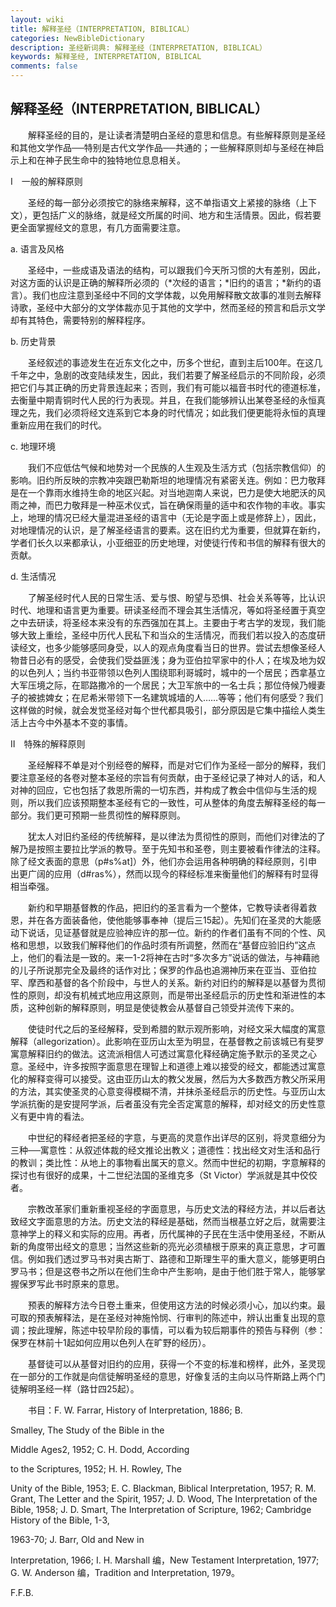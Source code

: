 ```yaml
---
layout: wiki
title: 解释圣经（INTERPRETATION, BIBLICAL）
categories: NewBibleDictionary
description: 圣经新词典: 解释圣经（INTERPRETATION, BIBLICAL）
keywords: 解释圣经, INTERPRETATION, BIBLICAL
comments: false
---
```


## 解释圣经（INTERPRETATION, BIBLICAL）

　　解释圣经的目的，是让读者清楚明白圣经的意思和信息。有些解释原则是圣经和其他文学作品──特别是古代文学作品──共通的；一些解释原则却与圣经在神启示上和在神子民生命中的独特地位息息相关。

Ⅰ　一般的解释原则

　　圣经的每一部分必须按它的脉络来解释，这不单指语文上紧接的脉络（上下文），更包括广义的脉络，就是经文所属的时间、地方和生活情景。因此，假若要更全面掌握经文的意思，有几方面需要注意。

a. 语言及风格

　　圣经中，一些成语及语法的结构，可以跟我们今天所习惯的大有差别，因此，对这方面的认识是正确的解释所必须的（*次经的语言；*旧约的语言；*新约的语言）。我们也应注意到圣经中不同的文学体裁，以免用解释散文故事的准则去解释诗歌，圣经中大部分的文学体裁亦见于其他的文学中，然而圣经的预言和启示文学却有其特色，需要特别的解释程序。

b. 历史背景

　　圣经叙述的事迹发生在近东文化之中，历多个世纪，直到主后100年。在这几千年之中，急剧的改变陆续发生，因此，我们若要了解圣经启示的不同阶段，必须把它们与其正确的历史背景连起来；否则，我们有可能以福音书时代的德道标准，去衡量中期青铜时代人民的行为表现。并且，在我们能够辨认出某卷圣经的永恒真理之先，我们必须将经文连系到它本身的时代情况；如此我们便更能将永恒的真理重新应用在我们的时代。

c. 地理环境

　　我们不应低估气候和地势对一个民族的人生观及生活方式（包括宗教信仰）的影响。旧约所反映的宗教冲突跟巴勒斯坦的地理情况有紧密关连。例如：巴力敬拜是在一个靠雨水维持生命的地区兴起。对当地迦南人来说，巴力是使大地肥沃的风雨之神，而巴力敬拜是一种巫术仪式，旨在确保雨量的适中和农作物的丰收。事实上，地理的情况已经大量混进圣经的语言中（无论是字面上或是修辞上），因此，对地理情况的认识，是了解圣经语言的要素。这在旧约尤为重要，但就算在新约，学者们长久以来都承认，小亚细亚的历史地理，对使徒行传和书信的解释有很大的贡献。

d. 生活情况

　　了解圣经时代人民的日常生活、爱与恨、盼望与恐惧、社会关系等等，比认识时代、地理和语言更为重要。研读圣经而不理会其生活情况，等如将圣经置于真空之中去研读，将圣经本来没有的东西强加在其上。主要由于考古学的发现，我们能够大致上重绘，圣经中历代人民私下和当众的生活情况，而我们若以投入的态度研读经文，也多少能够感同身受，以人的观点角度看当日的世界。尝试去想像圣经人物昔日必有的感受，会使我们受益匪浅；身为亚伯拉罕家中的仆人；在埃及地为奴的以色列人；当约书亚带领以色列人围绕耶利哥城时，城中的一个居民；西拿基立大军压境之际，在耶路撒冷的一个居民；大卫军旅中的一名士兵；那位侍候乃幔妻子的被掳婢女；在尼希米带领下一名建筑城墙的人……等等；他们有何感受？我们这样做的时候，就会发觉圣经对每个世代都具吸引，部分原因是它集中描绘人类生活上古今中外基本不变的事情。

Ⅱ　特殊的解释原则

　　圣经解释不单是对个别经卷的解释，而是对它们作为圣经一部分的解释，我们要注意圣经的各卷对整本圣经的宗旨有何贡献，由于圣经记录了神对人的话，和人对神的回应，它也包括了救恩所需的一切东西，并构成了教会中信仰与生活的规则，所以我们应该预期整本圣经有它的一致性，可从整体的角度去解释圣经的每一部分。我们更可预期一些贯彻性的解释原则。

　　犹太人对旧约圣经的传统解释，是以律法为贯彻性的原则，而他们对律法的了解乃是按照主要拉比学派的教导。至于先知书和圣卷，则主要被看作律法的注释。除了经文表面的意思（p#s%at]）外，他们亦会运用各种明确的释经原则，引申出更广阔的应用（d#ras%），然而以现今的释经标准来衡量他们的解释有时显得相当牵强。

　　新约和早期基督教的作品，把旧约的圣言看为一个整体，它教导读者得着救恩，并在各方面装备他，使他能够事奉神（提后三15起）。先知们在圣灵的大能感动下说话，见证基督就是应验神应许的那一位。新约的作者们虽有不同的个性、风格和思想，以致我们解释他们的作品时须有所调整，然而在“基督应验旧约”这点上，他们的看法是一致的。来一1-2将神在古时“多次多方”说话的做法，与神藉祂的儿子所说那完全及最终的话作对比；保罗的作品也追溯神历来在亚当、亚伯拉罕、摩西和基督的各个阶段中，与世人的关系。新约对旧约的解释是以基督为贯彻性的原则，却没有机械式地应用这原则，而是带出圣经启示的历史性和渐进性的本质，这种创新的解释原则，明显是使徒教会从基督自己领受并流传下来的。

　　使徒时代之后的圣经解释，受到希腊的默示观所影响，对经文采大幅度的寓意解释（allegorization）。此影响在亚历山太至为明显，在基督教之前该城已有斐罗寓意解释旧约的做法。这流派相信人可透过寓意化释经确定施予默示的圣灵之心意。圣经中，许多按照字面意思在理智上和道德上难以接受的经文，都能透过寓意化的解释变得可以接受。这由亚历山太的教父发展，然后为大多数西方教父所采用的方法，其实使圣灵的心意变得模糊不清，并抹杀圣经启示的历史性。与亚历山太学派抗衡的是安提阿学派，后者虽没有完全否定寓意的解释，却对经文的历史性意义有更中肯的看法。

　　中世纪的释经者把圣经的字意，与更高的灵意作出详尽的区别，将灵意细分为三种──寓意性：从叙述体裁的经文推论出教义；道德性：找出经文对生活和品行的教训；类比性：从地上的事物看出属天的意义。然而中世纪的初期，字意解释的探讨也有很好的成果，十二世纪法国的圣维克多（St Victor）学派就是其中佼佼者。

　　宗教改革家们重新重视圣经的字面意思，与历史文法的释经方法，并以后者达致经文字面意思的方法。历史文法的释经是基础，然而当根基立好之后，就需要注意神学上的释义和实际的应用。再者，历代属神的子民在生活中使用圣经，不断从新的角度带出经文的意思；当然这些新的亮光必须植根于原来的真正意思，才可置信。例如我们透过罗马书对奥古斯丁、路德和卫斯理生平的重大意义，能够更明白罗马书；但是这卷书之所以在他们生命中产生影响，是由于他们胜于常人，能够掌握保罗写此书时原来的意思。

　　预表的解释方法今日卷土重来，但使用这方法的时候必须小心，加以约束。最可取的预表解释法，是在圣经对神施怜悯、行审判的陈述中，辨认出重复出现的意调；按此理解，陈述中较早阶段的事情，可以看为较后期事件的预告与释例（参：保罗在林前十1起如何应用以色列人在旷野的经历）。

　　基督徒可以从基督对旧约的应用，获得一个不变的标准和榜样，此外，圣灵现在一部分的工作就是向信徒解明圣经的意思，好像复活的主向以马忤斯路上两个门徒解明圣经一样（路廿四25起）。

　　书目：F. W. Farrar, History of Interpretation, 1886; B.

Smalley, The Study of the Bible in the

Middle Ages2, 1952; C. H. Dodd, According

to the Scriptures, 1952; H. H. Rowley, The

Unity of the Bible, 1953; E. C. Blackman, Biblical Interpretation, 1957; R. M. Grant, The Letter and the Spirit, 1957; J. D. Wood, The Interpretation of the Bible, 1958; J. D. Smart, The Interpretation of Scripture, 1962; Cambridge History of the Bible, 1-3,

1963-70; J. Barr, Old and New in

Interpretation, 1966; I. H. Marshall 编，New Testament Interpretation, 1977; G. W. Anderson 编，Tradition and Interpretation, 1979。

F.F.B.










